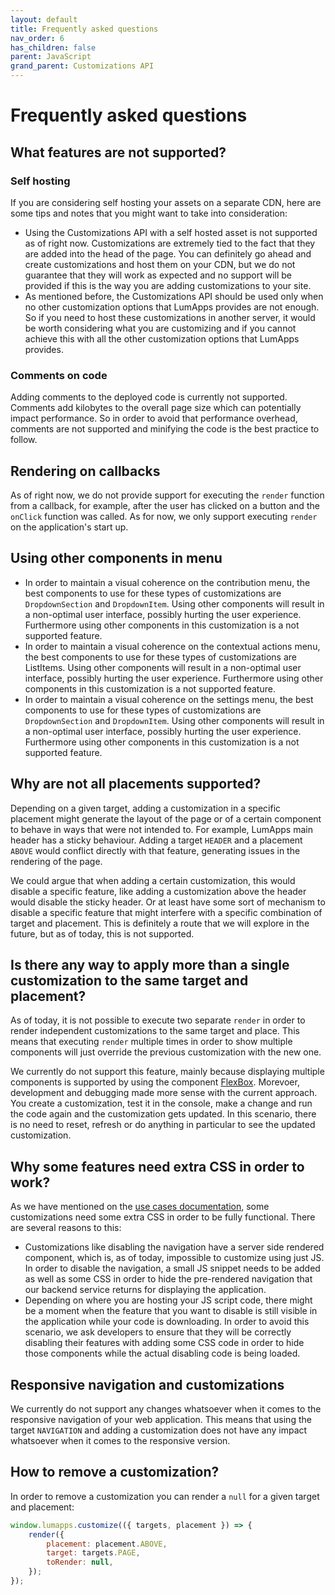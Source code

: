 ```yaml
---
layout: default
title: Frequently asked questions
nav_order: 6
has_children: false
parent: JavaScript
grand_parent: Customizations API
---
```


# Frequently asked questions

## What features are not supported?

### Self hosting

If you are considering self hosting your assets on a separate CDN, here are some tips and notes that you might want to take into consideration:
- Using the Customizations API with a self hosted asset is not supported as of right now. Customizations are extremely tied to the fact that they are added into the head of the page. You can definitely go ahead and create customizations and host them on your CDN, but we do not guarantee that they will work as expected and no support will be provided if this is the way you are adding customizations to your site.
- As mentioned before, the Customizations API should be used only when no other customization options that LumApps provides are not enough. So if you need to host these customizations in another server, it would be worth considering what you are customizing and if you cannot achieve this with all the other customization options that LumApps provides.

### Comments on code
Adding comments to the deployed code is currently not supported. Comments add kilobytes to the overall page size which can potentially impact performance. So in order to avoid that performance overhead, comments are not supported and minifying the code is the best practice to follow.

## Rendering on callbacks

As of right now, we do not provide support for executing the `render` function from a callback, for example, after the user has clicked on a button and the `onClick` function was called. As for now, we only support executing `render` on the application's start up.

## Using other components in menu
- In order to maintain a visual coherence on the contribution menu, the best components to use for these types of customizations are `DropdownSection` and `DropdownItem`. Using other components will result in a non-optimal user interface, possibly hurting the user experience. Furthermore using other components in this customization is a not supported feature.
- In order to maintain a visual coherence on the contextual actions menu, the best components to use for these types of customizations are ListItems. Using other components will result in a non-optimal user interface, possibly hurting the user experience. Furthermore using other components in this customization is a not supported feature.
- In order to maintain a visual coherence on the settings menu, the best components to use for these types of customizations are `DropdownSection` and `DropdownItem`. Using other components will result in a non-optimal user interface, possibly hurting the user experience. Furthermore using other components in this customization is a not supported feature.

## Why are not all placements supported?

Depending on a given target, adding a customization in a specific placement might generate the layout of the page or of a certain component to behave in ways that were not intended to. For example, LumApps main header has a sticky behaviour. Adding a target `HEADER` and a placement `ABOVE` would conflict directly with that feature, generating issues in the rendering of the page. 

We could argue that when adding a certain customization, this would disable a specific feature, like adding a customization above the header would disable the sticky header. Or at least have some sort of mechanism to disable a specific feature that might interfere with a specific combination of target and placement. This is definitely a route that we will explore in the future, but as of today, this is not supported.

## Is there any way to apply more than a single customization to the same target and placement?

As of today, it is not possible to execute two separate `render` in order to render independent customizations to the same target and place. This means that executing `render` multiple times in order to show multiple components will just override the previous customization with the new one.

We currently do not support this feature, mainly because displaying multiple components is supported by using the component [FlexBox](./api#flexbox). Morevoer, development and debugging made more sense with the current approach. You create a customization, test it in the console, make a change and run the code again and the customization gets updated. In this scenario, there is no need to reset, refresh or do anything in particular to see the updated customization.

## Why some features need extra CSS in order to work?

As we have mentioned on the [use cases documentation](./use-cases), some customizations need some extra CSS in order to be fully functional. There are several reasons to this:
- Customizations like disabling the navigation have a server side rendered component, which is, as of today, impossible to customize using just JS. In order to disable the navigation, a small JS snippet needs to be added as well as some CSS in order to hide the pre-rendered navigation that our backend service returns for displaying the application.
- Depending on where you are hosting your JS script code, there might be a moment when the feature that you want to disable is still visible in the application while your code is downloading. In order to avoid this scenario, we ask developers to ensure that they will be correctly disabling their features with adding some CSS code in order to hide those components while the actual disabling code is being loaded.

## Responsive navigation and customizations

We currently do not support any changes whatsoever when it comes to the responsive navigation of your web application. This means that using the target `NAVIGATION` and adding a customization does not have any impact whatsoever when it comes to the responsive version.

## How to remove a customization?

In order to remove a customization you can render a `null` for a given target and placement:

```js
window.lumapps.customize(({ targets, placement }) => {
    render({
        placement: placement.ABOVE,
        target: targets.PAGE,
        toRender: null,
    });
});
```
